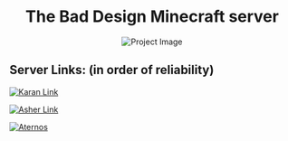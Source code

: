 # <div align="center">The Bad Design Minecraft server</div>

<p align="center">
  <img src="https://github.com/user-attachments/assets/fe0cac57-4ad7-4768-8cfe-ebce09a8e935" alt="Project Image"/>
</p>

## Server Links: (in order of reliability)

[![Karan Link](https://github.com/user-attachments/assets/f3347554-17a9-474d-a796-5da63ebaebdd)](strategy-west.gl.joinmc.link)

[![Asher Link](https://github.com/user-attachments/assets/19bf30f2-7403-41e2-b2c0-7dad4ab3da02)](pretty-outlets.gl.joinmc.link)

[![Aternos](https://github.com/user-attachments/assets/b215b4a5-ba8d-4ede-8a3b-f88563de7abe)](adventureWorldN6k1.aternos.me:58803)
